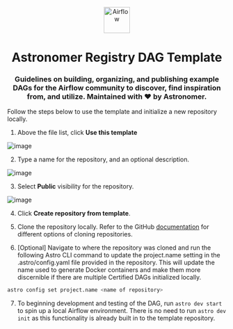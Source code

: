 <p align="center">
  <a href="https://www.airflow.apache.org">
    <img alt="Airflow" src="https://cwiki.apache.org/confluence/download/attachments/145723561/airflow_transparent.png?api=v2" width="60" />
  </a>
</p>
<h1 align="center">
  Astronomer Registry DAG Template
</h1>
  <h3 align="center">
  Guidelines on building, organizing, and publishing example DAGs for the Airflow community to discover, find inspiration from, and utilize. Maintained with ❤️ by Astronomer.
</h3>
  

Follow the steps below to use the template and initialize a new repository locally.

1. Above the file list, click **Use this template**

![image](https://user-images.githubusercontent.com/48934154/122494828-a8a0b000-cfb7-11eb-8d51-5fb4aa47a32f.png)

2. Type a name for the repository, and an optional description.

![image](https://user-images.githubusercontent.com/48934154/122496102-35983900-cfb9-11eb-8074-ccd5b9529d8d.png)

3. Select **Public** visibility for the repository.

![image](https://user-images.githubusercontent.com/48934154/122496127-3f21a100-cfb9-11eb-8540-48f53c1b7d9c.png)

4. Click **Create repository from template**.

5. Clone the repository locally. Refer to the GitHub [documentation](https://docs.github.com/en/github/creating-cloning-and-archiving-repositories/cloning-a-repository-from-github/cloning-a-repository) for different options of cloning repositories.

6. [Optional] Navigate to where the repository was cloned and run the following Astro CLI command to update the project.name setting in the .astro/config.yaml file provided in the repository.  This will update the name used to generate Docker containers and make them more discernible if there are multiple Certified DAGs initialized locally. 
```bash
astro config set project.name <name of repository>
```
7. To beginning development and testing of the DAG, run `astro dev start` to spin up a local Airflow environment. There is no need to run `astro dev init` as this functionality is already built in to the template repository.
